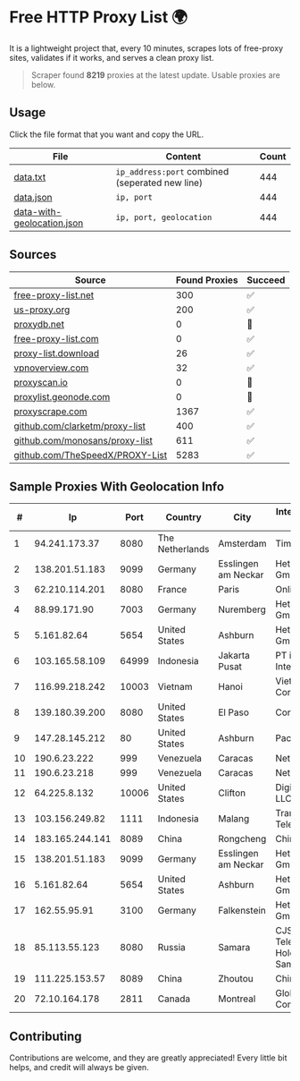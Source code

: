 
# Free HTTP Proxy List 🌍

It is a lightweight project that, every 10 minutes, scrapes lots of free-proxy sites, validates if it works, and serves a clean proxy list.


> Scraper found **8219** proxies at the latest update. Usable proxies are below.

## Usage

Click the file format that you want and copy the URL.


|File|Content|Count|
|----|-------|-----|
|[data.txt](https://raw.githubusercontent.com/themiralay/Proxy-List-World/master/data.txt)|`ip_address:port` combined (seperated new line)|444|
|[data.json](https://raw.githubusercontent.com/themiralay/Proxy-List-World/master/data.json)|`ip, port`|444|
|[data-with-geolocation.json](https://raw.githubusercontent.com/themiralay/Proxy-List-World/master/data-with-geolocation.json)|`ip, port, geolocation`|444|

## Sources

|Source|Found Proxies|Succeed|
|------|-------------|-------|
|[free-proxy-list.net](https://free-proxy-list.net)|300|✅|
|[us-proxy.org](https://www.us-proxy.org)|200|✅|
|[proxydb.net](http://proxydb.net)|0|🚫|
|[free-proxy-list.com](https://free-proxy-list.com/?page=&port=&type%5B%5D=http&type%5B%5D=https&up_time=0&search=Search)|0|✅|
|[proxy-list.download](https://www.proxy-list.download/HTTP)|26|✅|
|[vpnoverview.com](https://vpnoverview.com/privacy/anonymous-browsing/free-proxy-servers)|32|✅|
|[proxyscan.io](https://www.proxyscan.io)|0|🚫|
|[proxylist.geonode.com](https://proxylist.geonode.com/api/proxy-list?limit=300&page=1&sort_by=lastChecked&sort_type=desc&protocols=http,https)|0|🚫|
|[proxyscrape.com](https://api.proxyscrape.com/v2/?request=displayproxies&protocol=http&timeout=10000&country=all&ssl=all&anonymity=all)|1367|✅|
|[github.com/clarketm/proxy-list](https://raw.githubusercontent.com/clarketm/proxy-list/master/proxy-list-raw.txt)|400|✅|
|[github.com/monosans/proxy-list](https://raw.githubusercontent.com/monosans/proxy-list/main/proxies/http.txt)|611|✅|
|[github.com/TheSpeedX/PROXY-List](https://raw.githubusercontent.com/TheSpeedX/PROXY-List/master/http.txt)|5283|✅|


## Sample Proxies With Geolocation Info

|#|Ip|Port|Country|City|Internet Service Provider|
|-|--|----|-------|----|-------------------------|
|1|94.241.173.37|8080|The Netherlands|Amsterdam|TimeWeb Ltd.|
|2|138.201.51.183|9099|Germany|Esslingen am Neckar|Hetzner Online GmbH|
|3|62.210.114.201|8080|France|Paris|Online SAS|
|4|88.99.171.90|7003|Germany|Nuremberg|Hetzner Online GmbH|
|5|5.161.82.64|5654|United States|Ashburn|Hetzner Online GmbH|
|6|103.165.58.109|64999|Indonesia|Jakarta Pusat|PT iForte Global Internet|
|7|116.99.218.242|10003|Vietnam|Hanoi|Viettel Corporation|
|8|139.180.39.200|8080|United States|El Paso|Conterra|
|9|147.28.145.212|80|United States|Ashburn|Packet Host, Inc.|
|10|190.6.23.222|999|Venezuela|Caracas|Net Uno|
|11|190.6.23.218|999|Venezuela|Caracas|Net Uno|
|12|64.225.8.132|10006|United States|Clifton|DigitalOcean, LLC|
|13|103.156.249.82|1111|Indonesia|Malang|Trans Media Telekomunikasi|
|14|183.165.244.141|8089|China|Rongcheng|Chinanet|
|15|138.201.51.183|9099|Germany|Esslingen am Neckar|Hetzner Online GmbH|
|16|5.161.82.64|5654|United States|Ashburn|Hetzner Online GmbH|
|17|162.55.95.91|3100|Germany|Falkenstein|Hetzner Online GmbH|
|18|85.113.55.123|8080|Russia|Samara|CJSC "ER-Telecom Holding" Samara branch|
|19|111.225.153.57|8089|China|Zhoutou|China Telecom|
|20|72.10.164.178|2811|Canada|Montreal|GloboTech Communications|



## Contributing

Contributions are welcome, and they are greatly appreciated! Every
little bit helps, and credit will always be given.


